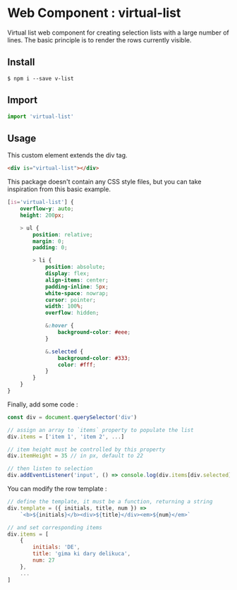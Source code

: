 # Web Component : virtual-list

Virtual list web component for creating selection lists with a large number of lines. The basic principle is to render the rows currently visible.

## Install

```
$ npm i --save v-list
```

## Import

```js
import 'virtual-list'
```

## Usage

This custom element extends the div tag.

```html
<div is="virtual-list"></div>
```

This package doesn't contain any CSS style files, but you can take inspiration from this basic example.

```css
[is='virtual-list'] {
    overflow-y: auto;
    height: 200px;

    > ul {
        position: relative;
        margin: 0;
        padding: 0;

        > li {
            position: absolute;
            display: flex;
            align-items: center;
            padding-inline: 5px;
            white-space: nowrap;
            cursor: pointer;
            width: 100%;
            overflow: hidden;

            &:hover {
                background-color: #eee;
            }

            &.selected {
                background-color: #333;
                color: #fff;
            }
        }
    }
}
```

Finally, add some code :

```js
const div = document.querySelector('div')

// assign an array to `items` property to populate the list
div.items = ['item 1', 'item 2', ...]

// item height must be controlled by this property
div.itemHeight = 35 // in px, default to 22

// then listen to selection
div.addEventListener('input', () => console.log(div.items[div.selected]))
```

You can modify the row template :

```js
// define the template, it must be a function, returning a string
div.template = ({ initials, title, num }) =>
    `<b>${initials}</b><div>${title}</div><em>${num}</em>`

// and set corresponding items
div.items = [
    {
        initials: 'DE',
        title: 'gima ki dary delikuca',
        num: 27
    },
    ...
]
```
